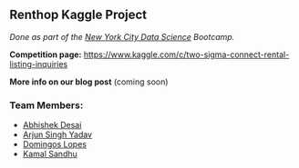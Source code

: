 ## Renthop Kaggle Project

*Done as part of the [New York City Data Science](http://nycdatascience.com/) Bootcamp.*

**Competition page:** https://www.kaggle.com/c/two-sigma-connect-rental-listing-inquiries

**More info on our blog post** (coming soon)

### Team Members:
* [Abhishek Desai](https://github.com/abcdesai)
* [Arjun Singh Yadav](https://github.com/arjunsinghyadav2)
* [Domingos Lopes](https://github.com/domingos86)
* [Kamal Sandhu](https://github.com/k-sandhu)


